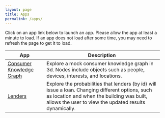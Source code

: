 ```yaml
---
layout: page
title: Apps
permalink: /apps/
---
```


Click on an app link below to launch an app.  Please allow the app at least a minute to load.  If an app does not load after some time, you may need to refresh the page to get it to load.

| App | Description |
|-------|--------|
| [Consumer Knowledge Graph](http://apps.scottlittle.org/voila/render/consumer%20knowledge%20graph.ipynb)| Explore a mock consumer knowledge graph in 3d.  Nodes include objects such as people, devices, interests, and locations. |
| [Lenders](http://apps.scottlittle.org/voila/render/lenders/lenders.ipynb) | Explore the probabilities that lenders (by id) will issue a loan.  Changing different options, such as location and when the building was built, allows the user to view the updated results dynamically. |
